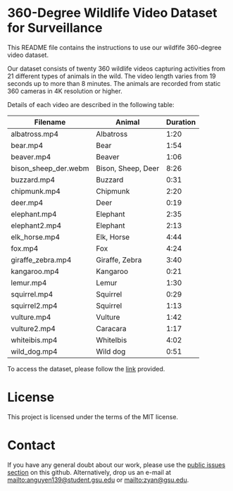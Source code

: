 # 360-Degree Wildlife Video Dataset for Surveillance
This README file contains the instructions to use our wildfife 360-degree video dataset.

Our dataset consists of twenty 360 wildlife videos capturing activities from 21 different types of animals in the wild. The video length varies from 19 seconds up to more than 8 minutes. The animals are recorded from static 360 cameras in 4K resolution or higher.

Details of each video are described in the following table:

| Filename             | Animal             | Duration |
|----------------------|--------------------|----------|
| albatross.mp4        | Albatross          | 1:20     |
| bear.mp4             | Bear               | 1:54     |
| beaver.mp4           | Beaver             | 1:06     |
| bison_sheep_der.webm | Bison, Sheep, Deer | 8:26     |
| buzzard.mp4          | Buzzard            | 0:31     |
| chipmunk.mp4         | Chipmunk           | 2:20     |
| deer.mp4             | Deer               | 0:19     |
| elephant.mp4         | Elephant           | 2:35     |
| elephant2.mp4        | Elephant           | 2:13     |
| elk_horse.mp4        | Elk, Horse         | 4:44     |
| fox.mp4              | Fox                | 4:24     |
| giraffe_zebra.mp4    | Giraffe, Zebra     | 3:40     |
| kangaroo.mp4         | Kangaroo           | 0:21     |
| lemur.mp4            | Lemur              | 1:30     |
| squirrel.mp4         | Squirrel           | 0:29     |
| squirrel2.mp4        | Squirrel           | 1:13     |
| vulture.mp4          | Vulture            | 1:42     |
| vulture2.mp4         | Caracara           | 1:17     |
| whiteibis.mp4        | WhiteIbis          | 4:02     |
| wild_dog.mp4         | Wild dog           | 0:51     |

To access the dataset, please follow the [link](https://mygsu-my.sharepoint.com/:f:/g/personal/zyan_gsu_edu/Ekx-0srLsXRPhlzOsWhsv9oBvQ4BBQFVasNkuWyPSK1b8g?e=EHQ408) provided.


# License
This project is licensed under the terms of the MIT license.  

# Contact
If you have any general doubt about our work, please use the [public issues section](https://github.com/phananh1010/360VR-wildlife-surveillance/issues) on this github. Alternatively, drop us an e-mail at <mailto:anguyen139@student.gsu.edu> or <mailto:zyan@gsu.edu>.

